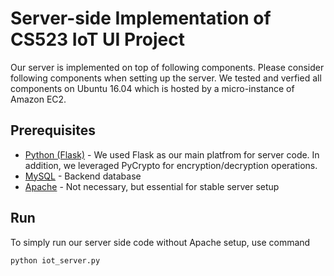# Server-side Implementation of CS523 IoT UI Project

Our server is implemented on top of following components. Please consider following components when setting up the server. We tested and verfied all components on Ubuntu 16.04 which is hosted by a micro-instance of Amazon EC2.

## Prerequisites

* [Python (Flask)](http://flask.pocoo.org/) - We used Flask as our main platfrom for server code. In addition, we leveraged PyCrypto for encryption/decryption operations.
* [MySQL](https://www.mysql.com/) - Backend database
* [Apache](https://httpd.apache.org/) - Not necessary, but essential for stable server setup

## Run

To simply run our server side code without Apache setup, use command

```
python iot_server.py
```
